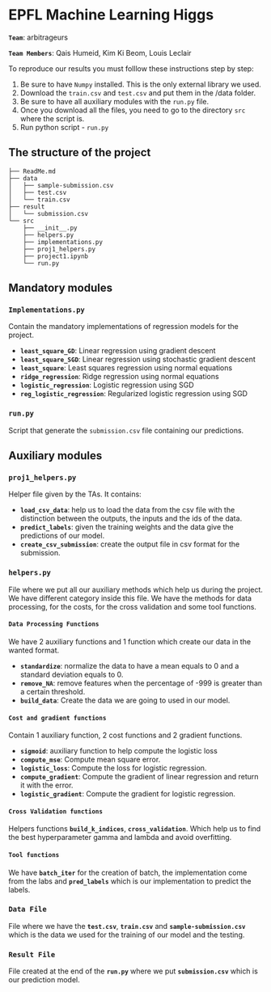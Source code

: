 # EPFL Machine Learning Higgs 
__`Team`__: arbitrageurs

__`Team Members`__: Qais Humeid, Kim Ki Beom, Louis Leclair

To reproduce our results you must folllow these instructions step by step:

1. Be sure to have `Numpy` installed. This is the only external library we used.
2. Download the `train.csv` and `test.csv` and put them in the /data folder.
3. Be sure to have all auxiliary modules with the `run.py` file.
4. Once you download all the files, you need to go to the directory `src` where the script is. 
5. Run python script - `run.py`

## The structure of the project
```
├── ReadMe.md
├── data
│   ├── sample-submission.csv
│   ├── test.csv
│   └── train.csv
├── result
│   └── submission.csv
└── src
    ├── __init__.py
    ├── helpers.py
    ├── implementations.py
    ├── proj1_helpers.py
    ├── project1.ipynb
    └── run.py
```

## Mandatory modules

### `Implementations.py`

Contain the mandatory implementations of regression models for the project.

- __`least_square_GD`__: Linear regression using gradient descent
- __`least_square_SGD`__: Linear regression using stochastic gradient descent
- __`least_square`__: Least squares regression using normal equations
- __`ridge_regression`__: Ridge regression using normal equations
- __`logistic_regression`__: Logistic regression using SGD
- __`reg_logistic_regression`__: Regularized logistic regression using SGD

### `run.py` 
Script that generate the `submission.csv` file containing our predictions.

## Auxiliary modules

### `proj1_helpers.py`
Helper file given by the TAs. It contains:

- __`load_csv_data`__: help us to load the data from the csv file with the distinction between the outputs, the inputs and the ids of the data.
- __`predict_labels`__: given the training weights and the data give the predictions of our model.
- __`create_csv_submission`__: create the output file in csv format for the submission.

### `helpers.py`
File where we put all our auxiliary methods which help us during the project. We have different category inside this file. We have the methods for data processing, for the costs, for the cross validation and some tool functions.

#### `Data Processing Functions`
We have 2 auxiliary functions and 1 function which create our data in the wanted format.

- __`standardize`__: normalize the data to have a mean equals to 0 and a standard deviation equals to 0.
- __`remove_NA`__: remove features when the percentage of -999 is greater than a certain threshold.
- __`build_data`__: Create the data we are going to used in our model.

#### `Cost and gradient functions`
Contain 1 auxiliary function, 2 cost functions and 2 gradient functions.

- __`sigmoid`__: auxiliary function to help compute the logistic loss
- __`compute_mse`__: Compute mean square error.
- __`logistic_loss`__: Compute the loss for logistic regression.
- __`compute_gradient`__: Compute the gradient of linear regression and return it with the error.
- __`logistic_gradient`__: Compute the gradient for logistic regression.

#### `Cross Validation functions`
Helpers functions  __`build_k_indices`__, __`cross_validation`__. Which help us to find the best hyperparameter gamma and lambda and avoid overfitting.

#### `Tool functions`
We have __`batch_iter`__ for the creation of batch, the implementation come from the labs and __`pred_labels`__ which is our implementation to predict the labels.

### `Data File`
File where we have the __`test.csv`__, __`train.csv`__ and __`sample-submission.csv`__ which is the data we used for the training of our model and the testing.

### `Result File`
File created at the end of the __`run.py`__ where we put __`submission.csv`__ which is our prediction model.


